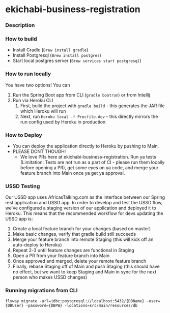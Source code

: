 # ekichabi-business-registration

### Description

### How to build

- Install Gradle (`Brew install gradle`)
- Install Postgresql (`Brew install postgres`)
- Start local postgres server (`Brew services start postgresql`)

### How to run locally
You have two options! You can
1. Run the Spring Boot app from CLI (`gradle bootrun`) or from Intellij
2. Run via Heroku CLI
   1. First, build the project with `gradle build` - this generates the JAR file which Heroku will run
   2. Next, run `Heroku local -f Procfile.dev` - this directly mirrors the run config used by Heroku in production


### How to Deploy
- You can deploy the application directly to Heroku by pushing to Main.
- PLEASE DONT THOUGH! 
   - We love PRs here at ekichabi-business-registration. Run ya tests (Limitation: Tests are not run as a part of CI - please run them locally before opening a PR), get some eyes on ya code, and merge your feature branch into Main once ya get ya approval.


### USSD Testing
Our USSD app uses AfricasTalking.com as the interface between our Spring rest application and USSD app. In order to develop and test the USSD flow, we've configured a staging version of our application and deployed it to Heroku. This means that the recommended workflow for devs updating the USSD app is:

1. Create a local feature branch for your changes (based on master)
2. Make basic changes, verify that gradle build still succeeds
3. Merge your feature branch into remote Staging (this will kick off an auto-deploy to Heroku)
4. Repeat 2-3 until feature changes are functional in Staging
5. Open a PR from your feature branch into Main
6. Once approved and merged, delete your remote feature branch
7. Finally, rebase Staging off of Main and push Staging (this should have no effect, but we want to keep Staging and Main in sync for the next person who makes USSD changes)

### Running migrations from CLI
`flyway migrate -url=jdbc:postgresql://localhost:5432/{DBName} -user={DBUser} -password={DBPW} -locations=src/main/resources/db`